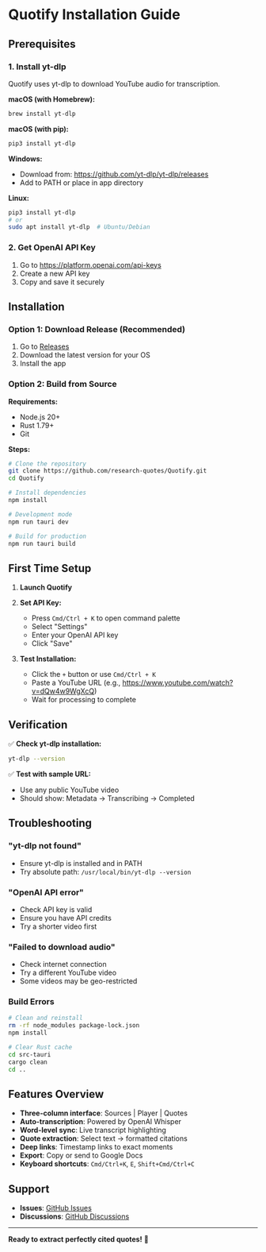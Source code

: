 # Quotify Installation Guide

## Prerequisites

### 1. Install yt-dlp
Quotify uses yt-dlp to download YouTube audio for transcription.

**macOS (with Homebrew):**
```bash
brew install yt-dlp
```

**macOS (with pip):**
```bash
pip3 install yt-dlp
```

**Windows:**
- Download from: https://github.com/yt-dlp/yt-dlp/releases
- Add to PATH or place in app directory

**Linux:**
```bash
pip3 install yt-dlp
# or
sudo apt install yt-dlp  # Ubuntu/Debian
```

### 2. Get OpenAI API Key
1. Go to https://platform.openai.com/api-keys
2. Create a new API key
3. Copy and save it securely

## Installation

### Option 1: Download Release (Recommended)
1. Go to [Releases](https://github.com/research-quotes/Quotify/releases)
2. Download the latest version for your OS
3. Install the app

### Option 2: Build from Source

**Requirements:**
- Node.js 20+
- Rust 1.79+
- Git

**Steps:**
```bash
# Clone the repository
git clone https://github.com/research-quotes/Quotify.git
cd Quotify

# Install dependencies
npm install

# Development mode
npm run tauri dev

# Build for production
npm run tauri build
```

## First Time Setup

1. **Launch Quotify**
2. **Set API Key:**
   - Press `Cmd/Ctrl + K` to open command palette
   - Select "Settings"
   - Enter your OpenAI API key
   - Click "Save"

3. **Test Installation:**
   - Click the `+` button or use `Cmd/Ctrl + K`
   - Paste a YouTube URL (e.g., https://www.youtube.com/watch?v=dQw4w9WgXcQ)
   - Wait for processing to complete

## Verification

✅ **Check yt-dlp installation:**
```bash
yt-dlp --version
```

✅ **Test with sample URL:**
- Use any public YouTube video
- Should show: Metadata → Transcribing → Completed

## Troubleshooting

### "yt-dlp not found"
- Ensure yt-dlp is installed and in PATH
- Try absolute path: `/usr/local/bin/yt-dlp --version`

### "OpenAI API error"
- Check API key is valid
- Ensure you have API credits
- Try a shorter video first

### "Failed to download audio"
- Check internet connection
- Try a different YouTube video
- Some videos may be geo-restricted

### Build Errors
```bash
# Clean and reinstall
rm -rf node_modules package-lock.json
npm install

# Clear Rust cache
cd src-tauri
cargo clean
cd ..
```

## Features Overview

- **Three-column interface**: Sources | Player | Quotes
- **Auto-transcription**: Powered by OpenAI Whisper
- **Word-level sync**: Live transcript highlighting
- **Quote extraction**: Select text → formatted citations
- **Deep links**: Timestamp links to exact moments
- **Export**: Copy or send to Google Docs
- **Keyboard shortcuts**: `Cmd/Ctrl+K`, `E`, `Shift+Cmd/Ctrl+C`

## Support

- **Issues**: [GitHub Issues](https://github.com/research-quotes/Quotify/issues)
- **Discussions**: [GitHub Discussions](https://github.com/research-quotes/Quotify/discussions)

---

**Ready to extract perfectly cited quotes!** 🎯